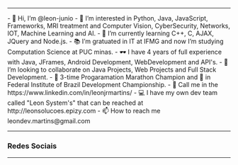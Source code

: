 <hr>
- 👋 Hi, I’m @leon-junio
- 👀 I’m interested in Python, Java, JavaScript, Frameworks, MRI treatment and Computer Vision, CyberSecurity, Networks, IOT, Machine Learning and AI.
- 🌱 I’m currently learning C++, C, AJAX, JQuery and Node.js.
- 📚 I’m gratuated in IT at IFMG and now I’m studying Computation Science at PUC minas.
- 🕶  I have 4 years of full experience with Java, JFrames, Android Development, WebDevelopment and API's.
- 💞️ I’m looking to collaborate on Java Projects, Web Projects and Full Stack Development.
- 🏅 3-time Progaramation Marathon Champion and 🥉 in Federal Institute of Brazil Development Championship.
- 🧰 Call me in the https://www.linkedin.com/in/leonjrmartins/
- 💻 I have my own dev team called "Leon System's" that can be reached at http://leonsolucoes.epizy.com
- 📫 How to reach me leondev.martins@gmail.com
<hr>
<h3>Redes Sociais</h3>
<a href="http://instagram.com/leonjrmartins" target="_blank"><i class="fab fa-instagram fa-2x"></i></a>
<a href="http://facebook.com/leonjrmartins" target="_blank"><i class="fab fa-facebook-square fa-2x fa-sm"></i></a>
<a href="http://twitter.com/leonjrmartins" target="_blank"><i class="fab fa-twitter fa-2x fa-sm"></i></a>
<a href="https://www.linkedin.com/in/leonjrmartins/" target="_blank"><i class="fab fa-linkedin fa-2x fa-sm"></i></a>
<a href="https://github.com/leon-junio" target="_blank"><i class="fab fa-github fa-2x fa-sm"></i></a>
<a href="https://www.youtube.com/channel/UCjLj-ZZKSv5Fd05AzSVajiw" target="_blank"><i class="fab fa-youtube fa-2x fa-sm"></i></a>
<hr>
    <!-- FontAwesome CSS - loading as last, so it doesn't block rendering-->
    <link rel=" stylesheet " href=" https://use.fontawesome.com/releases/v5.7.1/css/all.css " integrity=" sha384-fnmOCqbTlWIlj8LyTjo7mOUStjsKC4pOpQbqyi7RrhN7udi9RwhKkMHpvLbHG9Sr " crossorigin=" anonymous ">
